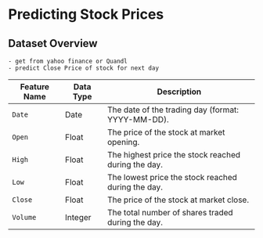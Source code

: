 # Predicting Stock Prices

## Dataset Overview

    - get from yahoo finance or Quandl
    - predict Close Price of stock for next day

| **Feature Name** | **Data Type** | **Description**                                     |
| ---------------- | ------------- | --------------------------------------------------- |
| `Date`           | Date          | The date of the trading day (format: YYYY-MM-DD).   |
| `Open`           | Float         | The price of the stock at market opening.           |
| `High`           | Float         | The highest price the stock reached during the day. |
| `Low`            | Float         | The lowest price the stock reached during the day.  |
| `Close`          | Float         | The price of the stock at market close.             |
| `Volume`         | Integer       | The total number of shares traded during the day.   |
